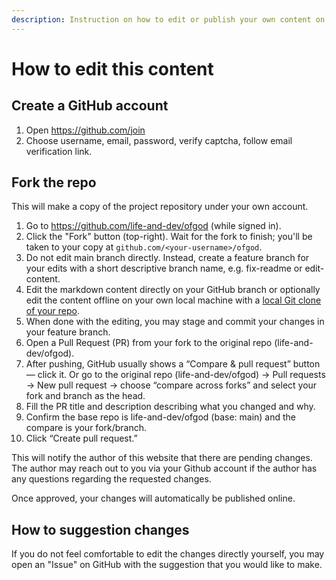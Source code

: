```yaml
---
description: Instruction on how to edit or publish your own content on this website.
---
```


# How to edit this content

## Create a GitHub account
1. Open https://github.com/join
2. Choose username, email, password, verify captcha, follow email verification link.

## Fork the repo
This will make a copy of the project repository under your own account.
1. Go to https://github.com/life-and-dev/ofgod (while signed in).
2. Click the "Fork" button (top-right). Wait for the fork to finish; you'll be taken to your copy at `github.com/<your-username>/ofgod`.
3. Do not edit main branch directly. Instead, create a feature branch for your edits with a short descriptive branch name, e.g. fix-readme or edit-content.  
4. Edit the markdown content directly on your GitHub branch or optionally edit the content offline on your own local machine with a [local Git clone of your repo](https://docs.github.com/en/get-started/quickstart/create-a-repo).
5. When done with the editing, you may stage and commit your changes in your feature branch.
6. Open a Pull Request (PR) from your fork to the original repo (life-and-dev/ofgod).
7. After pushing, GitHub usually shows a “Compare & pull request” button — click it. Or go to the original repo (life-and-dev/ofgod) → Pull requests → New pull request → choose “compare across forks” and select your fork and branch as the head.
8. Fill the PR title and description describing what you changed and why.
9. Confirm the base repo is life-and-dev/ofgod (base: main) and the compare is your fork/branch.
10. Click “Create pull request.”

This will notify the author of this website that there are pending changes. The author may reach out to you via your Github account if the author has any questions regarding the requested changes.

Once approved, your changes will automatically be published online.

## How to suggestion changes
If you do not feel comfortable to edit the changes directly yourself, you may open an "Issue" on GitHub with the suggestion that you would like to make.
